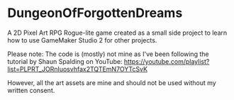 # DungeonOfForgottenDreams

A 2D Pixel Art RPG Rogue-lite game created as a small side project to learn how to use GameMaker Studio 2 for other projects.

Please note: The code is (mostly) not mine as I've been following the tutorial by Shaun Spalding on YouTube: https://youtube.com/playlist?list=PLPRT_JORnIuosvhfax2TQTEmN7OYTcSvK

However, all the art assets are mine and should not be used without my written consent.
